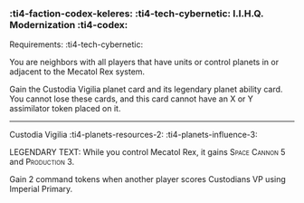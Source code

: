 ### :ti4-faction-codex-keleres: :ti4-tech-cybernetic: **I.I.H.Q. Modernization** :ti4-codex:

Requirements: :ti4-tech-cybernetic:

You are neighbors with all players that have units or control planets in or adjacent to the Mecatol Rex system.

Gain the Custodia Vigilia planet card and its legendary planet ability card.
You cannot lose these cards, and this card cannot have an X or Y assimilator token placed on it.

---

Custodia Vigilia :ti4-planets-resources-2: :ti4-planets-influence-3:

LEGENDARY TEXT: While you control Mecatol Rex, it gains <span style="font-variant:small-caps;">Space Cannon 5</span> and <span style="font-variant:small-caps;">Production 3</span>.

Gain 2 command tokens when another player scores Custodians VP using Imperial Primary.
